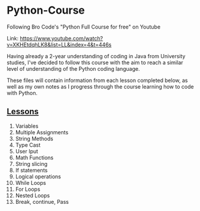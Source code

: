 # Python-Course
Following Bro Code's "Python Full Course for free" on Youtube

Link: https://www.youtube.com/watch?v=XKHEtdqhLK8&list=LL&index=4&t=446s

Having already a 2-year understanding of coding in Java from University studies, I've decided to follow this course with the aim to reach a similar level of understanding of the Python coding language.

These files will contain information from each lesson completed below, as well as my own notes as I progress through the course learning how to code with Python.

## <u>Lessons</u>
1) Variables
2) Multiple Assignments
3) String Methods
4) Type Cast
5) User Iput
6) Math Functions
7) String slicing
8) If statements
9) Logical operations
10) While Loops
11) For Loops
12) Nested Loops
13) Break, continue, Pass